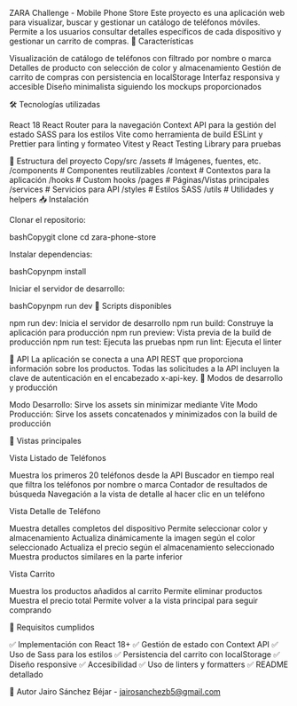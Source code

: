 ZARA Challenge - Mobile Phone Store
Este proyecto es una aplicación web para visualizar, buscar y gestionar un catálogo de teléfonos móviles. Permite a los usuarios consultar detalles específicos de cada dispositivo y gestionar un carrito de compras.
🚀 Características

Visualización de catálogo de teléfonos con filtrado por nombre o marca
Detalles de producto con selección de color y almacenamiento
Gestión de carrito de compras con persistencia en localStorage
Interfaz responsiva y accesible
Diseño minimalista siguiendo los mockups proporcionados

🛠️ Tecnologías utilizadas

React 18
React Router para la navegación
Context API para la gestión del estado
SASS para los estilos
Vite como herramienta de build
ESLint y Prettier para linting y formateo
Vitest y React Testing Library para pruebas

📁 Estructura del proyecto
Copy/src
  /assets            # Imágenes, fuentes, etc.
  /components        # Componentes reutilizables
  /context           # Contextos para la aplicación
  /hooks             # Custom hooks
  /pages             # Páginas/Vistas principales
  /services          # Servicios para API
  /styles            # Estilos SASS
  /utils             # Utilidades y helpers
📥 Instalación

Clonar el repositorio:

bashCopygit clone 
cd zara-phone-store

Instalar dependencias:

bashCopynpm install

Iniciar el servidor de desarrollo:

bashCopynpm run dev
📜 Scripts disponibles

npm run dev: Inicia el servidor de desarrollo
npm run build: Construye la aplicación para producción
npm run preview: Vista previa de la build de producción
npm run test: Ejecuta las pruebas
npm run lint: Ejecuta el linter

🔌 API
La aplicación se conecta a una API REST que proporciona información sobre los productos. Todas las solicitudes a la API incluyen la clave de autenticación en el encabezado x-api-key.
🔄 Modos de desarrollo y producción

Modo Desarrollo: Sirve los assets sin minimizar mediante Vite
Modo Producción: Sirve los assets concatenados y minimizados con la build de producción

📱 Vistas principales

Vista Listado de Teléfonos

Muestra los primeros 20 teléfonos desde la API
Buscador en tiempo real que filtra los teléfonos por nombre o marca
Contador de resultados de búsqueda
Navegación a la vista de detalle al hacer clic en un teléfono


Vista Detalle de Teléfono

Muestra detalles completos del dispositivo
Permite seleccionar color y almacenamiento
Actualiza dinámicamente la imagen según el color seleccionado
Actualiza el precio según el almacenamiento seleccionado
Muestra productos similares en la parte inferior


Vista Carrito

Muestra los productos añadidos al carrito
Permite eliminar productos
Muestra el precio total
Permite volver a la vista principal para seguir comprando



📝 Requisitos cumplidos

✅ Implementación con React 18+
✅ Gestión de estado con Context API
✅ Uso de Sass para los estilos
✅ Persistencia del carrito con localStorage
✅ Diseño responsive
✅ Accesibilidad
✅ Uso de linters y formatters
✅ README detallado

👥 Autor
Jairo Sánchez Béjar - jairosanchezb5@gmail.com